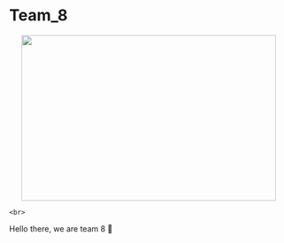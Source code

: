 # Team_8

<p align="center">
  <img width="460" height="300" src="https://media.giphy.com/media/14qI1vDMDPCcda/giphy.gif?cid=ecf05e47041o0u6ahsajbrxkoln49bwgddvchexqtltiho6e&rid=giphy.gif&ct=g">
  
    <br>
 Hello there, we are team 8 👋
</p>
  
